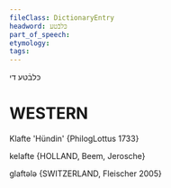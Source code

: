 ```yaml
---
fileClass: DictionaryEntry
headword: כּלבֿטע
part_of_speech: 
etymology: 
tags: 
---
```

כּלבֿטע
די

WESTERN
========

Klafte 'Hündin' {PhilogLottus 1733}

kelafte {HOLLAND, Beem, Jerosche}

glaftələ {SWITZERLAND, Fleischer 2005}